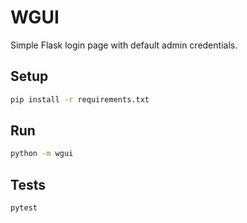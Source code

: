 # WGUI

Simple Flask login page with default admin credentials.

## Setup

```bash
pip install -r requirements.txt
```

## Run

```bash
python -m wgui
```

## Tests

```bash
pytest
```
